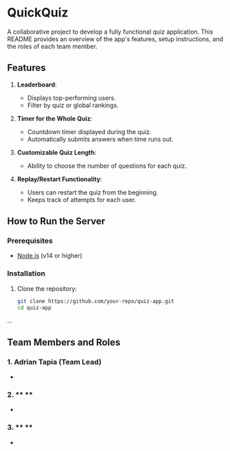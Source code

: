 # QuickQuiz
A collaborative project to develop a fully functional quiz application. This README provides an overview of the app's features, setup instructions, and the roles of each team member.



## Features
1. **Leaderboard**:
   - Displays top-performing users.
   - Filter by quiz or global rankings.

2. **Timer for the Whole Quiz**:
   - Countdown timer displayed during the quiz.
   - Automatically submits answers when time runs out.

3. **Customizable Quiz Length**:
   - Ability to choose the number of questions for each quiz.

4. **Replay/Restart Functionality**:
   - Users can restart the quiz from the beginning.
   - Keeps track of attempts for each user.


## How to Run the Server



### Prerequisites
- [Node.js](https://nodejs.org/) (v14 or higher)

### Installation
1. Clone the repository:
   ```bash
   git clone https://github.com/your-repo/quiz-app.git
   cd quiz-app
   ```
...

## Team Members and Roles
### 1. **Adrian Tapia** (Team Lead)
- 
   
### 2. ** ** 
- 
   
### 3. ** ** 
- 
   